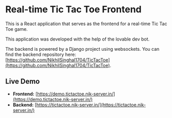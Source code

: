 # Real-time Tic Tac Toe Frontend

This is a React application that serves as the frontend for a real-time Tic Tac Toe game.

This application was developed with the help of the lovable dev bot.

The backend is powered by a Django project using websockets. You can find the backend repository here: [https://github.com/NikhilSinghal1704/TicTacToe](https://github.com/NikhilSinghal1704/TicTacToe).

## Live Demo

- **Frontend:** [https://demo.tictactoe.nik-server.in/](https://demo.tictactoe.nik-server.in/)
- **Backend:** [https://tictactoe.nik-server.in/](https://tictactoe.nik-server.in/)
